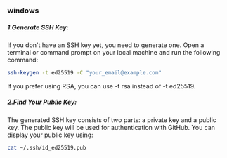 ### windows
##### 1.Generate SSH Key:
If you don't have an SSH key yet, you need to generate one. Open a terminal or command prompt on your local machine and run the following command:
```bash
ssh-keygen -t ed25519 -C "your_email@example.com"
```
If you prefer using RSA, you can use -t rsa instead of -t ed25519.

 
##### 2.Find Your Public Key:
The generated SSH key consists of two parts: a private key and a public key. The public key will be used for authentication with GitHub. You can display your public key using:
```bash
cat ~/.ssh/id_ed25519.pub
```
